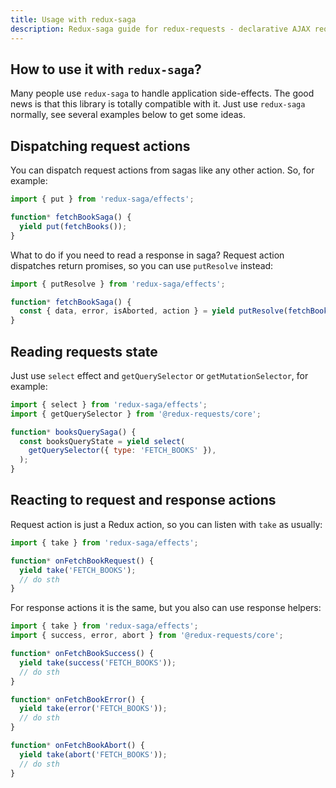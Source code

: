 ```yaml
---
title: Usage with redux-saga
description: Redux-saga guide for redux-requests - declarative AJAX requests and automatic network state management for single-page applications
---
```


## How to use it with `redux-saga`?

Many people use `redux-saga` to handle application side-effects. The good news is
that this library is totally compatible with it. Just use `redux-saga` normally,
see several examples below to get some ideas.

## Dispatching request actions

You can dispatch request actions from sagas like any other action. So, for example:

```js
import { put } from 'redux-saga/effects';

function* fetchBookSaga() {
  yield put(fetchBooks());
}
```

What to do if you need to read a response in saga? Request action dispatches return
promises, so you can use `putResolve` instead:

```js
import { putResolve } from 'redux-saga/effects';

function* fetchBookSaga() {
  const { data, error, isAborted, action } = yield putResolve(fetchBooks());
}
```

## Reading requests state

Just use `select` effect and `getQuerySelector` or `getMutationSelector`, for example:

```js
import { select } from 'redux-saga/effects';
import { getQuerySelector } from '@redux-requests/core';

function* booksQuerySaga() {
  const booksQueryState = yield select(
    getQuerySelector({ type: 'FETCH_BOOKS' }),
  );
}
```

## Reacting to request and response actions

Request action is just a Redux action, so you can listen with `take` as usually:

```js
import { take } from 'redux-saga/effects';

function* onFetchBookRequest() {
  yield take('FETCH_BOOKS');
  // do sth
}
```

For response actions it is the same, but you also can use response helpers:

```js
import { take } from 'redux-saga/effects';
import { success, error, abort } from '@redux-requests/core';

function* onFetchBookSuccess() {
  yield take(success('FETCH_BOOKS'));
  // do sth
}

function* onFetchBookError() {
  yield take(error('FETCH_BOOKS'));
  // do sth
}

function* onFetchBookAbort() {
  yield take(abort('FETCH_BOOKS'));
  // do sth
}
```
